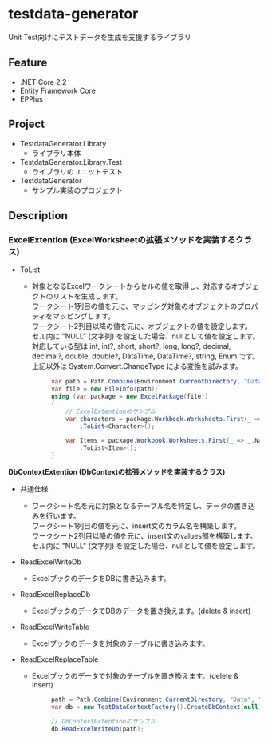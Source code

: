 # testdata-generator
Unit Test向けにテストデータを生成を支援するライブラリ

## Feature
- .NET Core 2.2
- Entity Framework Core
- EPPlus

## Project
- TestdataGenerator.Library
    - ライブラリ本体
- TestdataGenerator.Library.Test
    - ライブラリのユニットテスト
- TestdataGenerator
    - サンプル実装のプロジェクト

## Description
### **ExcelExtention (ExcelWorksheetの拡張メソッドを実装するクラス)**
- ToList<T>

  - 対象となるExcelワークシートからセルの値を取得し、対応するオブジェクトのリストを生成します。  
		ワークシート1列目の値を元に、マッピング対象のオブジェクトのプロパティをマッピングします。  
		ワークシート2列目以降の値を元に、オブジェクトの値を設定します。  
    セル内に "NULL" (文字列) を設定した場合、nullとして値を設定します。  
    対応している型は int, int?, short, short?, long, long?, decimal, decimal?, double, double?, DataTime, DataTime?, string, Enum です。  
    上記以外は System.Convert.ChangeType による変換を試みます。

``` C#
            var path = Path.Combine(Environment.CurrentDirectory, "Data", "Data.xlsx");
            var file = new FileInfo(path);
            using (var package = new ExcelPackage(file))
            {
                // ExcelExtentionのサンプル
                var characters = package.Workbook.Worksheets.First(_ => _.Name == "Character")
                    .ToList<Character>();

                var Items = package.Workbook.Worksheets.First(_ => _.Name == "Item")
                    .ToList<Item>();
            }
```

**DbContextExtention (DbContextの拡張メソッドを実装するクラス)**
- 共通仕様
  - ワークシート名を元に対象となるテーブル名を特定し、データの書き込みを行います。  
    ワークシート1列目の値を元に、insert文のカラム名を構築します。  
    ワークシート2列目以降の値を元に、insert文のvalues部を構築します。  
    セル内に "NULL" (文字列) を設定した場合、nullとして値を設定します。

- ReadExcelWriteDb
  - ExcelブックのデータをDBに書き込みます。  

- ReadExcelReplaceDb
  - ExcelブックのデータでDBのデータを置き換えます。(delete & insert)  
		
- ReadExcelWriteTable
  - Excelブックのデータを対象のテーブルに書き込みます。  

- ReadExcelReplaceTable
  - Excelブックのデータで対象のテーブルを置き換えます。(delete & insert)  

``` C#
            path = Path.Combine(Environment.CurrentDirectory, "Data", "DbData.xlsx");
            var db = new TestDataContextFactory().CreateDbContext(null);

            // DbContextExtentionのサンプル
            db.ReadExcelWriteDb(path);
```
